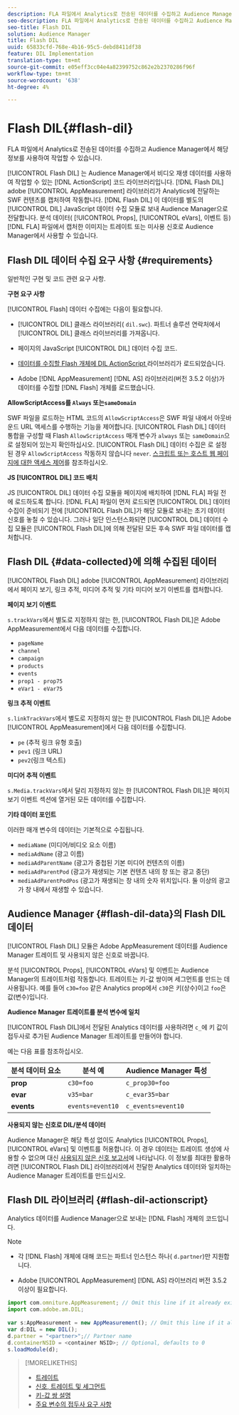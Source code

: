 ```yaml
---
description: FLA 파일에서 Analytics로 전송된 데이터를 수집하고 Audience Manager에서 해당 정보를 사용하여 작업할 수 있습니다.
seo-description: FLA 파일에서 Analytics로 전송된 데이터를 수집하고 Audience Manager에서 해당 정보를 사용하여 작업할 수 있습니다.
seo-title: Flash DIL
solution: Audience Manager
title: Flash DIL
uuid: 65833cfd-768e-4b16-95c5-debd8411df38
feature: DIL Implementation
translation-type: tm+mt
source-git-commit: e05eff3cc04e4a82399752c862e2b2370286f96f
workflow-type: tm+mt
source-wordcount: '638'
ht-degree: 4%

---
```



# Flash DIL{#flash-dil}

FLA 파일에서 Analytics로 전송된 데이터를 수집하고 Audience Manager에서 해당 정보를 사용하여 작업할 수 있습니다.

<!-- 

c_flash_dil_toc.xml

 -->

[!UICONTROL Flash DIL] 는 Audience Manager에서 비디오 재생 데이터를 사용하여 작업할 수 있는  [!DNL ActionScript] 코드 라이브러리입니다. [!DNL Flash DIL] adobe  [!UICONTROL AppMeasurement] 라이브러리가 Analytics에 전달하는 SWF 컨텐츠를 캡처하여 작동합니다. [!DNL Flash DIL] 이 데이터를 별도의  [!UICONTROL DIL] JavaScript 데이터 수집 모듈로 보내 Audience Manager으로 전달합니다. 분석 데이터( [!UICONTROL Props], [!UICONTROL eVars], 이벤트 등) [!DNL FLA] 파일에서 캡처한 이미지는 트레이트 또는 미사용 신호로 Audience Manager에서 사용할 수 있습니다.

## Flash DIL 데이터 수집 요구 사항 {#requirements}

일반적인 구현 및 코드 관련 요구 사항.

<!-- 

c_flash_dil_intro.xml

 -->

**구현 요구 사항**

[!UICONTROL Flash] 데이터 수집에는 다음이 필요합니다.

* [!UICONTROL DIL] 클래스 라이브러리( `dil.swc`). 파트너 솔루션 연락처에서 [!UICONTROL DIL] 클래스 라이브러리를 가져옵니다.

* 페이지의 JavaScript [!UICONTROL DIL] 데이터 수집 코드.
* [데이터를 수집할 Flash 개체에 DIL ActionScript ](../dil/dil-flash.md#flash-dil-actionscript) 라이브러리가 로드되었습니다.
* Adobe [!DNL AppMeasurement] [!DNL AS] 라이브러리(버전 3.5.2 이상)가 데이터를 수집할 [!DNL Flash] 개체를 로드했습니다.

**AllowScriptAccess를  `Always` 또는`sameDomain`**

SWF 파일을 로드하는 HTML 코드의 `AllowScriptAccess`은 SWF 파일 내에서 아웃바운드 URL 액세스를 수행하는 기능을 제어합니다. [!UICONTROL Flash DIL] 데이터 통합을 구성할 때 Flash `AllowScriptAccess` 매개 변수가 `always` 또는 `sameDomain`으로 설정되어 있는지 확인하십시오. [!UICONTROL Flash DIL] 데이터 수집은 로 설정된 경우  `AllowScriptAccess` 작동하지 않습니다 `never`. [스크립트 또는 호스트 웹 페이지에 대한 액세스 제어](https://helpx.adobe.com/flash/kb/control-access-scripts-host-web.html)를 참조하십시오.

**JS  [!UICONTROL DIL] 코드 배치**

JS [!UICONTROL DIL] 데이터 수집 모듈을 페이지에 배치하여 [!DNL FLA] 파일 전에 로드하도록 합니다. [!DNL FLA] 파일이 먼저 로드되면 [!UICONTROL DIL] 데이터 수집이 준비되기 전에 [!UICONTROL Flash DIL]가 해당 모듈로 보내는 초기 데이터 신호를 놓칠 수 있습니다. 그러나 일단 인스턴스화되면 [!UICONTROL DIL] 데이터 수집 모듈은 [!UICONTROL Flash DIL]에 의해 전달된 모든 후속 SWF 파일 데이터를 캡처합니다.

## Flash DIL {#data-collected}에 의해 수집된 데이터

[!UICONTROL Flash DIL] adobe  [!UICONTROL AppMeasurement] 라이브러리에서 페이지 보기, 링크 추적, 미디어 추적 및 기타 미디어 보기 이벤트를 캡처합니다.

<!-- 

r_flash_dil_data_collected.xml

 -->

**페이지 보기 이벤트**

`s.trackVars`에서 별도로 지정하지 않는 한, [!UICONTROL Flash DIL]은 Adobe AppMeasurement에서 다음 데이터를 수집합니다.

* `pageName`
* `channel`
* `campaign`
* `products`
* `events`
* `prop1 - prop75`
* `eVar1 - eVar75`

**링크 추적 이벤트**

`s.linkTrackVars`에서 별도로 지정하지 않는 한 [!UICONTROL Flash DIL]은 Adobe [!UICONTROL AppMeasurement]에서 다음 데이터를 수집합니다.

* `pe` (추적 링크 유형 호출)
* `pev1` (링크 URL)
* `pev2`(링크 텍스트)

**미디어 추적 이벤트**

`s.Media.trackVars`에서 달리 지정하지 않는 한 [!UICONTROL Flash DIL]은 페이지 보기 이벤트 섹션에 열거된 모든 데이터를 수집합니다.

**기타 데이터 포인트**

이러한 매개 변수의 데이터는 기본적으로 수집됩니다.

* `mediaName` (미디어/비디오 요소 이름)
* `mediaAdName` (광고 이름)
* `mediaAdParentName` (광고가 중첩된 기본 미디어 컨텐츠의 이름)
* `mediaAdParentPod` (광고가 재생되는 기본 컨텐츠 내의 창 또는 광고 중단)
* `mediaAdParentPodPos` (광고가 재생되는 창 내의 숫자 위치입니다. 둘 이상의 광고가 창 내에서 재생할 수 있습니다.

## Audience Manager {#flash-dil-data}의 Flash DIL 데이터

[!UICONTROL Flash DIL] 모듈은 Adobe AppMeasurement 데이터를 Audience Manager 트레이트 및 사용되지 않은 신호로 바꿉니다.

<!-- 

c_flash_dil_in_aam.xml

 -->

분석 [!UICONTROL Props], [!UICONTROL eVars] 및 이벤트는 Audience Manager의 트레이트처럼 작동합니다. 트레이트는 키-값 쌍이며 세그먼트를 만드는 데 사용됩니다. 예를 들어 `c30=foo` 같은 Analytics prop에서 `c30`은 키(상수)이고 `foo`은 값(변수)입니다.

**Audience Manager 트레이트를 분석 변수에 일치**

[!UICONTROL Flash DIL]에서 전달된 Analytics 데이터를 사용하려면 `c_`에 키 값이 접두사로 추가된 Audience Manager 트레이트를 만들어야 합니다.

예는 다음 표를 참조하십시오.

| 분석 데이터 요소 | 분석 예 | Audience Manager 특성 |
|---|---|---|
| **prop** | `c30=foo` | `c_prop30=foo` |
| **evar** | `v35=bar` | `c_evar35=bar` |
| **events** | `events=event10` | `c_events=event10` |

**사용되지 않는 신호로 DIL/분석 데이터**

Audience Manager은 해당 특성 없이도 Analytics [!UICONTROL Props], [!UICONTROL eVars] 및 이벤트를 허용합니다. 이 경우 데이터는 트레이트 생성에 사용할 수 없으며 대신 [사용되지 않은 신호 보고서](../reporting/dynamic-reports/unused-signals.md)에 나타납니다. 이 정보를 최대한 활용하려면 [!UICONTROL Flash DIL] 라이브러리에서 전달한 Analytics 데이터와 일치하는 Audience Manager 트레이트를 만드십시오.

## Flash DIL 라이브러리 {#flash-dil-actionscript}

Analytics 데이터를 Audience Manager으로 보내는 [!DNL Flash] 개체의 코드입니다.

<!-- 

r_flash_dil_actionscript.xml

 -->

>[!NOTE]
>
>* 각 [!DNL Flash] 개체에 대해 코드는 파트너 인스턴스 하나( `d.partner`)만 지원합니다.
   >
   >
* Adobe [!UICONTROL AppMeasurement] [!DNL AS] 라이브러리 버전 3.5.2 이상이 필요합니다.


```js
import com.omniture.AppMeasurement; // Omit this line if it already exists in the code 
import com.adobe.am.DIL; 
  
var s:AppMeasurement = new AppMeasurement(); // Omit this line if it already exists in the code 
var d:DIL = new DIL(); 
d.partner = "<partner>";// Partner name 
d.containerNSID = <container NSID>; // Optional, defaults to 0 
s.loadModule(d);
```

>[!MORELIKETHIS]
>
>* [트레이트](../features/traits/trait-details-page.md)
>* [신호, 트레이트 및 세그먼트](../reference/signal-trait-segment.md)
>* [키-값 쌍 설명](../reference/key-value-pairs-explained.md)
>* [주요 변수의 접두사 요구 사항](../features/traits/trait-variable-prefixes.md)

